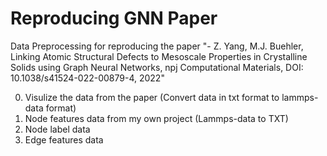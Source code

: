 # Reproducing GNN Paper
Data Preprocessing for reproducing the paper "- Z. Yang, M.J. Buehler, Linking Atomic Structural Defects to Mesoscale Properties in Crystalline Solids using Graph Neural Networks, npj Computational Materials, DOI: 10.1038/s41524-022-00879-4, 2022" 

0. Visulize the data from the paper (Convert data in txt format to lammps-data format)
1. Node features data from my own project (Lammps-data to TXT)
2. Node label data 
3. Edge features data 
